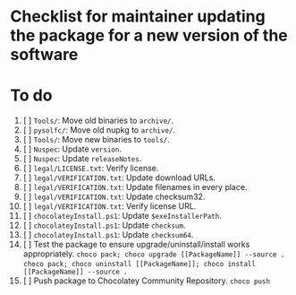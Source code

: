 # Checklist for maintainer updating the package for a new version of the software

# To do

1. [ ] `Tools/`: Move old binaries to `archive/`.
2. [ ] `pysolfc/`: Move old nupkg to `archive/`.
3. [ ] `Tools/`: Move new binaries to `tools/`.
4. [ ] `Nuspec`: Update `version`.
5. [ ] `Nuspec`: Update `releaseNotes`.
6. [ ] `legal/LICENSE.txt`: Verify license.
7. [ ] `legal/VERIFICATION.txt`: Update download URLs.
8. [ ] `legal/VERIFICATION.txt`: Update filenames in every place.
9. [ ] `legal/VERIFICATION.txt`: Update checksum32.
    <!-- 10. [ ] `legal/VERIFICATION.txt`: Update checksum64. -->
10. [ ] `legal/VERIFICATION.txt`: Verify license URL.
11. [ ] `chocolateyInstall.ps1`: Update `$exeInstallerPath`.
12. [ ] `chocolateyInstall.ps1`: Update `checksum`.
13. [ ] `chocolateyInstall.ps1`: Update `checksum64`.
14. [ ] Test the package to ensure upgrade/uninstall/install works appropriately.
    `choco pack; choco upgrade [[PackageName]] --source .`
    `choco pack; choco uninstall [[PackageName]]; choco install [[PackageName]] --source .`
15. [ ] Push package to Chocolatey Community Repository.
    `choco push`
